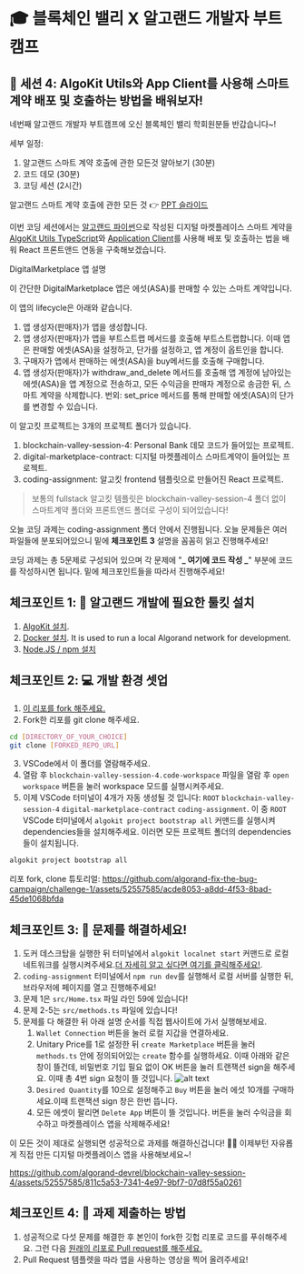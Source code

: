 # 🎓 블록체인 밸리 X 알고랜드 개발자 부트캠프

## 🚩 세션 4: AlgoKit Utils와 App Client를 사용해 스마트 계약 배포 및 호출하는 방법을 배워보자!

네번째 알고랜드 개발자 부트캠프에 오신 블록체인 밸리 학회원분들 반갑습니다~!

세부 일정:

1. 알고랜드 스마트 계약 호출에 관한 모든것 알아보기 (30분)
2. 코드 데모 (30분)
3. 코딩 세션 (2시간)

알고랜드 스마트 계약 호출에 관한 모든 것 👉 [PPT 슬라이드](https://docs.google.com/presentation/d/1VOYewmGymgK8QSpm_Y3WeqL3QFSzGbfCSSDtrlgKtJo/edit?usp=sharing)

이번 코딩 세션에서는 [알고랜드 파이썬](https://algorandfoundation.github.io/puya/index.html)으로 작성된 디지털 마켓플레이스 스마트 계약을 [AlgoKit Utils TypeScript](https://github.com/algorandfoundation/algokit-utils-ts)와 [Application Client](https://github.com/algorandfoundation/algokit-client-generator-ts/tree/main)를 사용해 배포 및 호출하는 법을 배워 React 프론트앤드 연동을 구축해보겠습니다.

DigitalMarketplace 앱 설명

이 간단한 DigitalMarketplace 앱은 에섯(ASA)를 판매할 수 있는 스마트 계약입니다.

이 앱의 lifecycle은 아래와 같습니다.

1. 앱 생성자(판매자)가 앱을 생성합니다.
2. 앱 생성자(판매자)가 앱을 부트스트랩 메서드를 호출해 부트스트랩합니다. 이때 앱은 판매할 에셋(ASA)을 설정하고, 단가를 설정하고, 앱 계정이 옵트인을 합니다.
3. 구매자가 앱에서 판매하는 에셋(ASA)을 buy메서드를 호출해 구매합니다.
4. 앱 생성자(판매자)가 withdraw_and_delete 메서드를 호출해 앱 계정에 남아있는 에셋(ASA)을 앱 계정으로 전송하고, 모든 수익금을 판매자 계정으로 송금한 뒤, 스마트 계약을 삭제합니다.
   번외: set_price 메서드를 통해 판매할 에셋(ASA)의 단가를 변경할 수 있습니다.

이 알고킷 프로젝트는 3개의 프로젝트 폴더가 있습니다.

1. blockchain-valley-session-4: Personal Bank 데모 코드가 들어있는 프로젝트.
2. digital-marketplace-contract: 디지털 마켓플레이스 스마트계약이 들어있는 프로젝트.
3. coding-assignment: 알고킷 frontend 템플릿으로 만들어진 React 프로젝트.

> 보통의 fullstack 알고킷 템플릿은 blockchain-valley-session-4 폴더 없이 스마트계약 폴더와 프론트앤드 폴더로 구성이 되어있습니다!

오늘 코딩 과제는 coding-assignment 폴더 안에서 진행됩니다. 오늘 문제들은 여러 파일들에 분포되어있으니 밑에
**체크포인트 3** 설명을 꼼꼼히 읽고 진행해주세요!

코딩 과제는 총 5문제로 구성되어 있으며 각 문제에 "**_ 여기에 코드 작성 _**" 부분에 코드를 작성하시면 됩니다. 밑에 체크포인트들을 따라서 진행해주세요!

## 체크포인트 1: 🧰 알고랜드 개발에 필요한 툴킷 설치

1. [AlgoKit 설치](https://github.com/algorandfoundation/algokit-cli/tree/main?tab=readme-ov-file#install).
2. [Docker 설치](https://www.docker.com/products/docker-desktop/). It is used to run a local Algorand network for development.
3. [Node.JS / npm 설치](https://docs.npmjs.com/downloading-and-installing-node-js-and-npm)

## 체크포인트 2: 💻 개발 환경 셋업

1. [이 리포를 fork 해주세요.](https://docs.github.com/en/pull-requests/collaborating-with-pull-requests/working-with-forks/fork-a-repo)
2. Fork한 리포를 git clone 해주세요.

```bash
cd [DIRECTORY_OF_YOUR_CHOICE]
git clone [FORKED_REPO_URL]
```

3. VSCode에서 이 폴더를 열람해주세요.
4. 열람 후 `blockchain-valley-session-4.code-workspace` 파일을 열람 후 `open workspace` 버튼을 눌러 workspace 모드를 실행시켜주세요.
5. 이제 VSCode 터미널이 4개가 자동 생성될 것 입니다: `ROOT` `blockchain-valley-session-4` `digital-marketplace-contract` `coding-assignment`. 이 중 `ROOT` VSCode 터미널에서 `algokit project bootstrap all` 커맨드를 실행시켜 dependencies들을 설치해주세요. 이러면 모든 프로젝트 폴더의 dependencies들이 설치됩니다.

```bash
algokit project bootstrap all
```

리포 fork, clone 튜토리얼:
https://github.com/algorand-fix-the-bug-campaign/challenge-1/assets/52557585/acde8053-a8dd-4f53-8bad-45de1068bfda

## 체크포인트 3: 📝 문제를 해결하세요!

1. 도커 데스크탑을 실행한 뒤 터미널에서 `algokit localnet start` 커맨드로 로컬 네트워크를 실행시켜주세요.[더 자세히 알고 싶다면 여기를 클릭해주세요!](https://github.com/algorandfoundation/algokit-cli/blob/main/docs/features/localnet.md#creating--starting-the-localnet).
2. `coding-assignment` 터미널에서 `npm run dev`를 실행해서 로컬 서버를 실행한 뒤, 브라우저에 페이지를 열고 진행해주세요!
3. 문제 1은 `src/Home.tsx` 파일 라인 59에 있습니다!
4. 문제 2-5는 `src/methods.ts` 파일에 있습니다!
5. 문제를 다 해결한 뒤 아래 설명 순서를 직접 웹사이트에 가서 실행해보세요.
   1. `Wallet Connection` 버튼을 눌러 로컬 지갑을 연결하세요.
   2. Unitary Price를 1로 설정한 뒤 `create Marketplace` 버튼을 눌러 `methods.ts` 안에 정의되어있는 `create` 함수를 실행하세요. 이때 아래와 같은 창이 뜰건데, 비밀번호 기입 필요 없이 OK 버튼을 눌러 트랜잭션 sign을 해주세요. 이때 총 4번 sign 요청이 뜰 것입니다.
      ![alt text](image.png)
   3. `Desired Quantity`를 10으로 설정해주고 `Buy` 버튼을 눌러 에섯 10개를 구매하세요.이때 트랜잭션 sign 창은 한번 뜹니다.
   4. 모든 에셋이 팔리면 `Delete App` 버튼이 뜰 것입니다. 버튼을 눌러 수익금을 회수하고 마켓플레이스 앱을 삭제해주세요!

이 모든 것이 제대로 실행되면 성공적으로 과제를 해결하신겁니다! 🎉🎉 이제부턴 자유롭게 직접 만든 디지털 마켓플레이스 앱을 사용해보세요~!

https://github.com/algorand-devrel/blockchain-valley-session-4/assets/52557585/811c5a53-7341-4e97-9bf7-07d8f55a0261


## 체크포인트 4: 💯 과제 제출하는 방법

1. 성공적으로 다섯 문제를 해결한 후 본인이 fork한 깃헙 리포로 코드를 푸쉬해주세요. 그런 다음 [원래의 리포로 Pull request를 해주세요.](https://docs.github.com/en/pull-requests/collaborating-with-pull-requests/proposing-changes-to-your-work-with-pull-requests/creating-a-pull-request-from-a-fork)
2. Pull Request 템플렛을 따라 앱을 사용하는 영상을 찍어 올려주세요!
